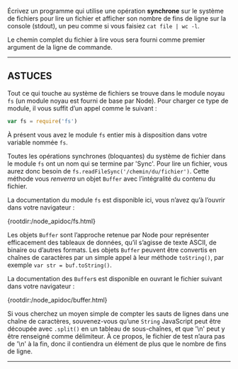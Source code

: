 Écrivez un programme qui utilise une opération **synchrone** sur le système
de fichiers pour lire un fichier et afficher son nombre de fins de ligne sur
la console (stdout), un peu comme si vous faisiez `cat file | wc -l`.

Le chemin complet du fichier à lire vous sera fourni comme premier argument
de la ligne de commande.

----------------------------------------------------------------------

## ASTUCES

Tout ce qui touche au système de fichiers se trouve dans le module noyau `fs`
(un module noyau est fourni de base par Node).  Pour charger ce type de
module, il vous suffit d’un appel comme le suivant :

```js
var fs = require('fs')
```

À présent vous avez le module `fs` entier mis à disposition dans votre
variable nommée `fs`.

Toutes les opérations synchrones (bloquantes) du système de fichier dans le
module `fs` ont un nom qui se termine par 'Sync'.  Pour lire un fichier, vous
aurez donc besoin de `fs.readFileSync('/chemin/du/fichier')`.  Cette méthode
vous *renverra* un objet `Buffer` avec l’intégralité du contenu du fichier.

La documentation du module `fs` est disponible ici, vous n’avez qu’à l’ouvrir
dans votre navigateur :

  {rootdir:/node_apidoc/fs.html}

Les objets `Buffer` sont l’approche retenue par Node pour représenter
efficacement des tableaux de données, qu’il s’agisse de texte ASCII, de
binaire ou d’autres formats.  Les objets `Buffer` peuvent être convertis
en chaînes de caractères par un simple appel à leur méthode `toString()`,
par exemple `var str = buf.toString()`.

La documentation des `Buffer`s est disponible en ouvrant le fichier
suivant dans votre navigateur :

  {rootdir:/node_apidoc/buffer.html}

Si vous cherchez un moyen simple de compter les sauts de lignes dans une
chaîne de caractères, souvenez-vous qu’une `String` JavaScript peut être
découpée avec `.split()` en un tableau de sous-chaînes, et que '\n' peut
y être renseigné comme délimiteur.  À ce propos, le fichier de test n’aura
pas de '\n' à la fin, donc il contiendra un élément de plus que le nombre
de fins de ligne.

----------------------------------------------------------------------
